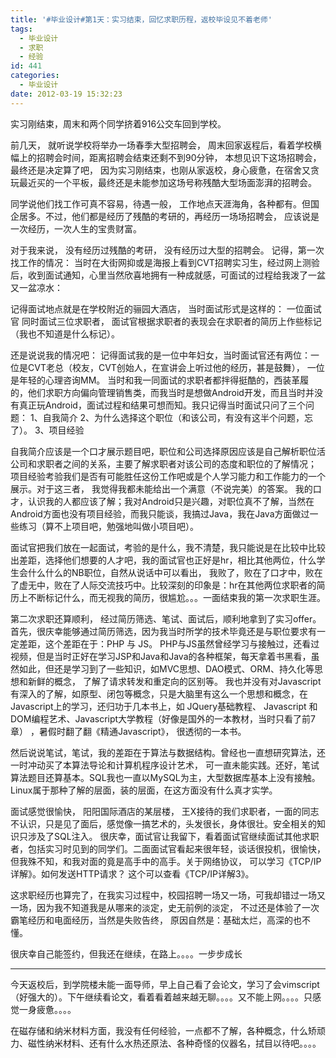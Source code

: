 ```yaml
---
title: '#毕业设计#第1天：实习结束，回忆求职历程，返校毕设见不着老师'
tags:
  - 毕业设计
  - 求职
  - 经验
id: 441
categories:
  - 毕业设计
date: 2012-03-19 15:32:23
---
```


实习刚结束，周末和两个同学挤着916公交车回到学校。

前几天， 就听说学校将举办一场春季大型招聘会， 周末回家返程后，看着学校横幅上的招聘会时间，距离招聘会结束还剩不到90分钟， 本想见识下这场招聘会，最终还是决定算了吧， 因为实习刚结束，也刚从家返校，身心疲惫，在宿舍又贪玩最近买的一个平板，最终还是未能参加这场号称残酷大型场面澎湃的招聘会。

同学说他们找工作可真不容易，待遇一般， 工作地点天涯海角，各种都有。但国企居多。不过，他们都是经历了残酷的考研的，再经历一场场招聘会， 应该说是一次经历，一次人生的宝贵财富。

对于我来说， 没有经历过残酷的考研， 没有经历过大型的招聘会。 记得，第一次找工作的情况： 当时在大街网抑或是海报上看到CVT招聘实习生，经过网上测验后，收到面试通知，心里当然欣喜地拥有一种成就感，可面试的过程给我泼了一盆又一盆凉水：

记得面试地点就是在学校附近的骊园大酒店， 当时面试形式是这样的： 一位面试官 同时面试三位求职者， 面试官根据求职者的表现会在求职者的简历上作些标记（我也不知道是什么标记）。

还是说说我的情况吧：
记得面试我的是一位中年妇女，当时面试官还有两位：一位是CVT老总（校友，CVT创始人，在宣讲会上听过他的经历，甚是鼓舞）， 一位是年轻的心理咨询MM。 当时和我一同面试的求职者都拌得挺酷的，西装革履的，他们求职方向偏向管理销售类，而我当时是想做Android开发，而且当时并没有真正玩Android，面试过程和结果可想而知。我只记得当时面试只问了三个问题：
1、自我简介
2、为什么选择这个职位（和该公司，有没有这半个问题，忘了）。
3、项目经验

自我简介应该是一个口才展示题目吧，职位和公司选择原因应该是自己解析职位活公司和求职者之间的关系，主要了解求职者对该公司的态度和职位的了解情况； 项目经验考验我们是否有可能胜任这份工作吧或是个人学习能力和工作能力的一个展示。对于这三者， 我觉得我都未能给出一个满意（不说完美）的答案。 我的口才，认识我的人都应该了解；我对Android只是兴趣，对职位真不了解，当然在Android方面也没有项目经验，而我只能谈，我搞过Java，我在Java方面做过一些练习（算不上项目吧，勉强地叫做小项目吧）。

面试官把我们放在一起面试，考验的是什么，我不清楚，我只能说是在比较中比较出差距，选择他们想要的人才吧，我的面试官也正好是hr，相比其他两位，什么学生会什么什么的NB职位，自然从说话中可以看出， 我败了，败在了口才中，败在了虚无中，败在了人际交流技巧中。比较深刻的印象是：hr在其他两位求职者的简历上不断标记什么，而无视我的简历，很尴尬。。。一面结束我的第一次求职生涯。

第二次求职还算顺利， 经过简历筛选、笔试、面试后，顺利地拿到了实习offer。 首先，很庆幸能够通过简历筛选，因为我当时所学的技术毕竟还是与职位要求有一定差距，这个差距在于：PHP 与 JS。 PHP与JS虽然曾经学习与接触过，还看过视频，但是当时正好在学习JSP和Java和Java的各种框架，每天拿着书黑看，虽然如此，但还是学习到了一些知识，如MVC思想、DAO模式、ORM、持久化等思想和新鲜的概念， 了解了请求转发和重定向的区别等。 我也并没有对Javascript有深入的了解，如原型、闭包等概念，只是大脑里有这么一个思想和概念，在Javascript上的学习，还归功于几本书上，如 JQuery基础教程、 Javascript 和 DOM编程艺术、Javascript大学教程（好像是国外的一本教材，当时只看了前7章） ，暑假时翻了翻《精通Javascript》， 很透彻的一本书。

然后说说笔试，笔试，我的差距在于算法与数据结构。曾经也一直想研究算法，还一时冲动买了本算法导论和计算机程序设计艺术， 可一直未能实践。还好，笔试算法题目还算基本。SQL我也一直以MySQL为主，大型数据库基本上没有接触。 Linux属于那种了解的层面，装的层面，在这方面没有什么真才实学。

面试感觉很愉快， 阳阳国际酒店的某层楼， 王X接待的我们求职者，一面的同志不认识，只是见了面后，感觉像一搞艺术的，头发很长，身体很壮。安全相关的知识只涉及了SQL注入。 很庆幸，面试官让我留下，看着面试官继续面试其他求职者，包括实习时见到的同学们。二面面试官看起来很年轻，谈话很投机，很愉快，但我殊不知，和我对面的竟是高手中的高手。关于网络协议， 可以学习《TCP/IP详解》。如何发送HTTP请求？ 这个可以查看《TCP/IP详解3》。

这求职经历也算完了，在我实习过程中，校园招聘一场又一场，可我却错过一场又一场，因为我不知道我是从哪来的淡定，史无前例的淡定， 不过还是体验了一次霸笔经历和电面经历，当然是失败告终， 原因自然是：基础太烂，高深的也不懂。

很庆幸自己能签约，但我还在继续，在路上。。。。一步步成长

---------------------------------------------------------------

今天返校后，到学院楼未能一面导师，早上自己看了会论文，学习了会vimscript（好强大的）。下午继续看论文，看着看着越来越无聊。。。。又不能上网。。。。只感觉一身疲惫。。。。

在磁存储和纳米材料方面，我没有任何经验，一点都不了解，各种概念，什么矫顽力、磁性纳米材料、还有什么水热还原法、各种奇怪的仪器名，拭目以待吧。。。。